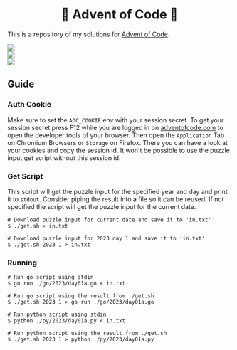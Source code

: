 <h1 align="center">🎄 Advent of Code 🎄</h1>

This is a repository of my solutions for
[Advent of Code](https://adventofcode.com/).

![](https://img.shields.io/badge/2024%20Puzzles-0/25-lightpink?style=for-the-badge)
<br>
![](https://img.shields.io/badge/2023%20Puzzles-22/25-lightpink?style=for-the-badge)
<br>
![](https://img.shields.io/badge/2022%20Puzzles-15/25-lightpink?style=for-the-badge)

## Guide

### Auth Cookie

Make sure to set the `AOC_COOKIE` env with your session secret. To get your
session secret press F12 while you are logged in on
[adventofcode.com](https://adventofcode.com/) to open the developer tools of
your browser. Then open the `Application` Tab on Chromium Browsers or `Storage`
on Firefox. There you can have a look at your cookies and copy the session id.
It won't be possible to use the puzzle input get script without this session id.

### Get Script

This script will get the puzzle input for the specified year and day and print
it to `stdout`. Consider piping the result into a file so it can be reused. If
not specified the script will get the puzzle input for the current date.

```shell
# Download puzzle input for current date and save it to 'in.txt'
$ ./get.sh > in.txt

# Download puzzle input for 2023 day 1 and save it to 'in.txt'
$ ./get.sh 2023 1 > in.txt
```

### Running

```shell
# Run go script using stdin
$ go run ./go/2023/day01a.go < in.txt

# Run go script using the result from ./get.sh
$ ./get.sh 2023 1 > go run ./go/2023/day01a.go

# Run python script using stdin
$ python ./py/2023/day01a.py < in.txt

# Run python script using the result from ./get.sh
$ ./get.sh 2023 1 > python ./py/2023/day01a.py
```
